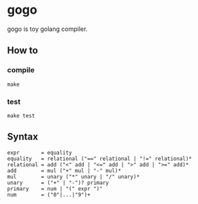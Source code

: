 # gogo 
gogo is toy golang compiler.

## How to

### compile
```shell script
make
```
### test
```shell script
make test
```

## Syntax
```ABNF
expr       = equality 
equality   = relational ("==" relational | "!=" relational)*
relational = add ("<" add | "<=" add | ">" add | ">=" add)*
add        = mul ("+" mul | "-" mul)*
mul        = unary ("*" unary | "/" unary)*
unary      = ("+" | "-")? primary
primary    = num | "(" expr ")"
num        = ("0"|...|"9")+
```
